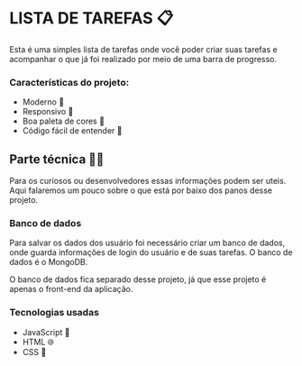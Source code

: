 # LISTA DE TAREFAS 📋

Esta é uma simples lista de tarefas onde você poder criar suas tarefas e acompanhar o que já foi realizado por meio de uma barra de progresso.

### Características do projeto:

- Moderno 🚀
- Responsivo 📱
- Boa paleta de cores 🎨
- Código fácil de entender 🧩

## Parte técnica 👩‍💻

Para os curiosos ou desenvolvedores essas informações podem ser uteis. Aqui falaremos um pouco sobre o que está por baixo dos panos desse projeto.

### Banco de dados

Para salvar os dados dos usuário foi necessário criar um banco de dados, onde guarda informações de login do usuário e de suas tarefas. O banco de dados é o MongoDB.

O banco de dados fica separado desse projeto, já que esse projeto é apenas o front-end da aplicação.

### Tecnologias usadas

- JavaScript 📝
- HTML 🌐
- CSS 🎨
